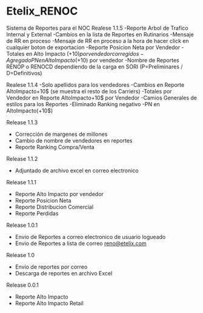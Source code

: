 Etelix_RENOC
============

Sistema de Reportes para el NOC
Realese 1.1.5
-Reporte Arbol de Trafico Internal y External
-Cambios en la lista de Reportes en Rutinarios
-Mensaje de RR en proceso
-Mensaje de RR en proceso a la hora de hacer click en cualquier boton de exportacion
-Reporte Posicion Neta por Vendedor
-Totales en Alto Impacto (+10$) por vendedor corregidos
-Agregado PN en Alto Impacto (+10$) por vendedor
-Nombre de Reportes RENOP o RENOCD dependiendo de la carga en SORI (P=Preliminares / D=Definitivos)

Realese 1.1.4
-Solo apellidos para los vendedores
-Cambios en Reporte AltoImpacto+10$ (se muestra el resto de los Carriers)
-Totales por Vendedor en Reporte AltoImpacto+10$ por Vendedor
-Camios Generales de estilos para los Reportes
-Eliminado Ranking negativo
-PN en AltoImpacto(+10$)

Release 1.1.3
- Corrección de margenes de millones
- Cambio de nombre de vendedores en reportes
- Reporte Ranking Compra/Venta

Release 1.1.2
- Adjuntado de archivo excel en correo electronico

Release 1.1.1
- Reporte Alto Impacto por vendedor
- Reporte Posicion Neta
- Reporte Distribucion Comercial
- Reporte Perdidas

Release 1.0.1
- Envio de Reportes a correo electronico de usuario logueado
- Envio de Reportes a lista de correo reno@etelix.com

Release 1.0
- Envio de reportes por correo
- Descarga de reportes en archivo Excel

Release 0.0.1
- Reporte Alto Impacto
- Reporte Alto Impacto Retail

